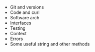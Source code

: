 <ul>
<li>Git and versions</li>
<li>Code and curl</li>
<li>Software arch</li>
<li>Interfaces</li>
<li>Testing</li>
<li>Context</li>
<li>Errors</li>
<li>Some useful string and other methods</li>
</ul>
